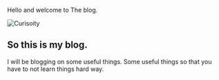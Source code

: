 Hello and welcome to The blog.

![Curisoity](images/Flammarion.png)

## So this is my blog.
I will be blogging on some useful things.
Some useful things so that you have to not learn things hard way.
